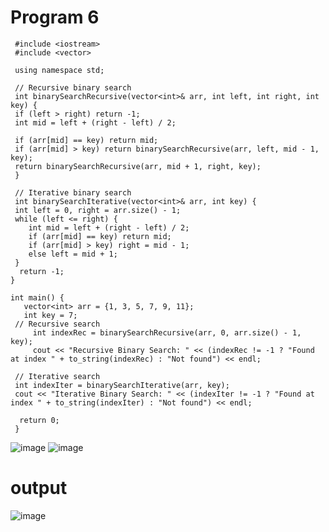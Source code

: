 # Program 6 

     #include <iostream>
     #include <vector>

     using namespace std;

     // Recursive binary search
     int binarySearchRecursive(vector<int>& arr, int left, int right, int key) {
     if (left > right) return -1;
     int mid = left + (right - left) / 2;

     if (arr[mid] == key) return mid;
     if (arr[mid] > key) return binarySearchRecursive(arr, left, mid - 1, key);
     return binarySearchRecursive(arr, mid + 1, right, key);
     }

     // Iterative binary search
     int binarySearchIterative(vector<int>& arr, int key) {
     int left = 0, right = arr.size() - 1;
     while (left <= right) {
        int mid = left + (right - left) / 2;
        if (arr[mid] == key) return mid;
        if (arr[mid] > key) right = mid - 1;
        else left = mid + 1;
     }
      return -1;
    }

    int main() {
       vector<int> arr = {1, 3, 5, 7, 9, 11};
       int key = 7;
     // Recursive search
         int indexRec = binarySearchRecursive(arr, 0, arr.size() - 1, key);
         cout << "Recursive Binary Search: " << (indexRec != -1 ? "Found at index " + to_string(indexRec) : "Not found") << endl;

     // Iterative search
     int indexIter = binarySearchIterative(arr, key);
     cout << "Iterative Binary Search: " << (indexIter != -1 ? "Found at index " + to_string(indexIter) : "Not found") << endl;

      return 0;
     }
![image](https://github.com/user-attachments/assets/55834a9c-9e27-4000-b054-c15c911475fe)
![image](https://github.com/user-attachments/assets/f44ba695-9162-4293-96ce-237aa24e6ce0)

# output
![image](https://github.com/user-attachments/assets/b2b41950-5dc9-44cb-84e5-ed8937e6c857)


